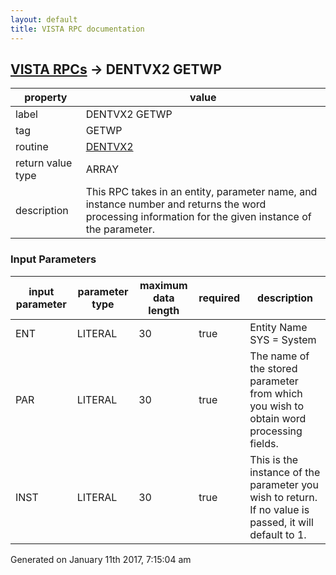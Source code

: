 ```yaml
---
layout: default
title: VISTA RPC documentation
---
```




## [VISTA RPCs](TableOfContent.md) &#8594; DENTVX2 GETWP 

 property | value 
--- | --- 
 label | DENTVX2 GETWP
 tag | GETWP
 routine | [DENTVX2](http://code.osehra.org/dox/Routine_DENTVX2_source.html)
 return value type | ARRAY
 description | This RPC takes in an entity, parameter name, and instance number and returns the word processing information for the given instance of the parameter.

### Input Parameters

| input parameter | parameter type | maximum data length | required | description | 
| --- | --- | --- | --- | --- | 
| ENT | LITERAL | 30 | true | Entity Name   SYS = System | 
| PAR | LITERAL | 30 | true | The name of the stored parameter from which you wish to obtain word processing fields. | 
| INST | LITERAL | 30 | true | This is the instance of the parameter you wish to return. If no value is passed, it will default to 1. | 




 Generated on January 11th 2017, 7:15:04 am